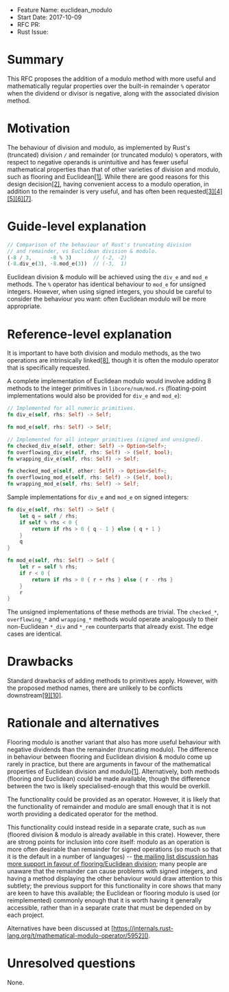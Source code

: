 - Feature Name: euclidean_modulo
- Start Date: 2017-10-09
- RFC PR:
- Rust Issue:

# Summary
[summary]: #summary

This RFC proposes the addition of a modulo method with more useful and mathematically regular properties over the built-in remainder `%` operator when the dividend or divisor is negative, along with the associated division method.

# Motivation
[motivation]: #motivation

The behaviour of division and modulo, as implemented by Rust's (truncated) division `/` and remainder (or truncated modulo) `%` operators, with respect to negative operands is unintuitive and has fewer useful mathematical properties than that of other varieties of division and modulo, such as flooring and Euclidean[[1]](https://dl.acm.org/citation.cfm?doid=128861.128862). While there are good reasons for this design decision[[2]](https://mail.mozilla.org/pipermail/rust-dev/2013-April/003786.html), having convenient access to a modulo operation, in addition to the remainder is very useful, and has often been requested[[3]](https://mail.mozilla.org/pipermail/rust-dev/2013-April/003680.html)[[4]](https://github.com/rust-lang/rust/issues/13909)[[5]](https://stackoverflow.com/questions/31210357/is-there-a-modulus-not-remainder-function-operation)[[6]](https://users.rust-lang.org/t/proper-modulo-support/903)[[7]](https://www.reddit.com/r/rust/comments/3yoo1q/remainder/).

# Guide-level explanation
[guide-level-explanation]: #guide-level-explanation

```rust
// Comparison of the behaviour of Rust's truncating division
// and remainder, vs Euclidean division & modulo.
(-8 / 3,      -8 % 3)       // (-2, -2)
(-8.div_e(3), -8.mod_e(3))  // (-3,  1)
```
Euclidean division & modulo will be achieved using the `div_e` and `mod_e` methods. The `%` operator has identical behaviour to `mod_e` for unsigned integers. However, when using signed integers, you should be careful to consider the behaviour you want: often Euclidean modulo will be more appropriate.

# Reference-level explanation
[reference-level-explanation]: #reference-level-explanation

It is important to have both division and modulo methods, as the two operations are intrinsically linked[[8]](https://en.wikipedia.org/wiki/Modulo_operation), though it is often the modulo operator that is specifically requested.

A complete implementation of Euclidean modulo would involve adding 8 methods to the integer primitives in `libcore/num/mod.rs` (floating-point implementations would also be provided for `div_e` and `mod_e`):
```rust
// Implemented for all numeric primitives.
fn div_e(self, rhs: Self) -> Self;

fn mod_e(self, rhs: Self) -> Self;

// Implemented for all integer primitives (signed and unsigned).
fn checked_div_e(self, other: Self) -> Option<Self>;
fn overflowing_div_e(self, rhs: Self) -> (Self, bool);
fn wrapping_div_e(self, rhs: Self) -> Self;

fn checked_mod_e(self, other: Self) -> Option<Self>;
fn overflowing_mod_e(self, rhs: Self) -> (Self, bool);
fn wrapping_mod_e(self, rhs: Self) -> Self;
```

Sample implementations for `div_e` and `mod_e` on signed integers:
```rust
fn div_e(self, rhs: Self) -> Self {
    let q = self / rhs;
    if self % rhs < 0 {
        return if rhs > 0 { q - 1 } else { q + 1 }
    }
    q
}

fn mod_e(self, rhs: Self) -> Self {
    let r = self % rhs;
    if r < 0 {
        return if rhs > 0 { r + rhs } else { r - rhs }
    }
    r
}
```

The unsigned implementations of these methods are trivial.
The `checked_*`, `overflowing_*` and `wrapping_*` methods would operate analogously to their non-Euclidean `*_div` and `*_rem` counterparts that already exist. The edge cases are identical.

# Drawbacks
[drawbacks]: #drawbacks

Standard drawbacks of adding methods to primitives apply. However, with the proposed method names, there are unlikely to be conflicts downstream[[9]](https://github.com/search?q=div_e+language%3ARust&type=Code&utf8=%E2%9C%93)[[10]](https://github.com/search?q=mod_e+language%3ARust&type=Code&utf8=%E2%9C%93).

# Rationale and alternatives
[alternatives]: #alternatives

Flooring modulo is another variant that also has more useful behaviour with negative dividends than the remainder (truncating modulo). The difference in behaviour between flooring and Euclidean division & modulo come up rarely in practice, but there are arguments in favour of the mathematical properties of Euclidean division and modulo[[1]](https://dl.acm.org/citation.cfm?doid=128861.128862). Alternatively, both methods (flooring _and_ Euclidean) could be made available, though the difference between the two is likely specialised-enough that this would be overkill.

The functionality could be provided as an operator. However, it is likely that the functionality of remainder and modulo are small enough that it is not worth providing a dedicated operator for the method.

This functionality could instead reside in a separate crate, such as `num` (floored division & modulo is already available in this crate). However, there are strong points for inclusion into core itself: modulo as an operation is more often desirable than remainder for signed operations (so much so that it is the default in a number of languages) -- [the mailing list discussion has more support in favour of flooring/Euclidean division](https://mail.mozilla.org/pipermail/rust-dev/2013-April/003687.html); many people are unaware that the remainder can cause problems with signed integers, and having a method displaying the other behaviour would draw attention to this subtlety; the previous support for this functionality in core shows that many are keen to have this available; the Euclidean or flooring modulo is used (or reimplemented) commonly enough that it is worth having it generally accessible, rather than in a separate crate that must be depended on by each project.

Alternatives have been discussed at [https://internals.rust-lang.org/t/mathematical-modulo-operator/5952]().

# Unresolved questions
[unresolved]: #unresolved-questions

None.